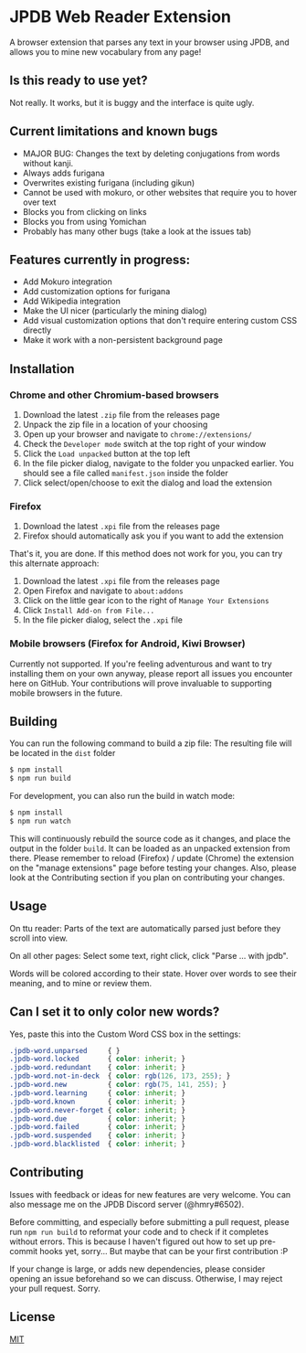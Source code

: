 # JPDB Web Reader Extension

A browser extension that parses any text in your browser using JPDB, and allows you to mine new vocabulary from any page!

## Is this ready to use yet?

Not really. It works, but it is buggy and the interface is quite ugly.

## Current limitations and known bugs

-   MAJOR BUG: Changes the text by deleting conjugations from words without kanji.
-   Always adds furigana
-   Overwrites existing furigana (including gikun)
-   Cannot be used with mokuro, or other websites that require you to hover over text
-   Blocks you from clicking on links
-   Blocks you from using Yomichan
-   Probably has many other bugs (take a look at the issues tab)

## Features currently in progress:

-   Add Mokuro integration
-   Add customization options for furigana
-   Add Wikipedia integration
-   Make the UI nicer (particularly the mining dialog)
-   Add visual customization options that don't require entering custom CSS directly
-   Make it work with a non-persistent background page

## Installation

### Chrome and other Chromium-based browsers
1.  Download the latest `.zip` file from the releases page
2.  Unpack the zip file in a location of your choosing
3.  Open up your browser and navigate to `chrome://extensions/`
4.  Check the `Developer mode` switch at the top right of your window
5.  Click the `Load unpacked` button at the top left
6.  In the file picker dialog, navigate to the folder you unpacked earlier. You should see a file called `manifest.json` inside the folder
7.  Click select/open/choose to exit the dialog and load the extension

### Firefox
1.  Download the latest `.xpi` file from the releases page
2.  Firefox should automatically ask you if you want to add the extension

That's it, you are done. If this method does not work for you, you can try this alternate approach:

1.  Download the latest `.xpi` file from the releases page
2.  Open Firefox and navigate to `about:addons`
3.  Click on the little gear icon to the right of `Manage Your Extensions`
4.  Click `Install Add-on from File...`
5.  In the file picker dialog, select the `.xpi` file

### Mobile browsers (Firefox for Android, Kiwi Browser)
Currently not supported. If you're feeling adventurous and want to try installing them on your own anyway, please report all issues you encounter here on GitHub.
Your contributions will prove invaluable to supporting mobile browsers in the future.

## Building

You can run the following command to build a zip file:
The resulting file will be located in the `dist` folder
```sh
$ npm install
$ npm run build
```

For development, you can also run the build in watch mode:
```sh
$ npm install
$ npm run watch
```
This will continuously rebuild the source code as it changes, and place the output in the folder `build`.
It can be loaded as an unpacked extension from there.
Please remember to reload (Firefox) / update (Chrome) the extension on the "manage extensions" page before testing your changes.
Also, please look at the Contributing section if you plan on contributing your changes.

## Usage

On ttu reader: Parts of the text are automatically parsed just before they scroll into view.

On all other pages: Select some text, right click, click "Parse ... with jpdb".

Words will be colored according to their state. Hover over words to see their meaning, and to mine or review them.

## Can I set it to only color new words?

Yes, paste this into the Custom Word CSS box in the settings:
```css
.jpdb-word.unparsed     { }
.jpdb-word.locked       { color: inherit; }
.jpdb-word.redundant    { color: inherit; }
.jpdb-word.not-in-deck  { color: rgb(126, 173, 255); }
.jpdb-word.new          { color: rgb(75, 141, 255); }
.jpdb-word.learning     { color: inherit; }
.jpdb-word.known        { color: inherit; }
.jpdb-word.never-forget { color: inherit; }
.jpdb-word.due          { color: inherit; }
.jpdb-word.failed       { color: inherit; }
.jpdb-word.suspended    { color: inherit; }
.jpdb-word.blacklisted  { color: inherit; }
```

## Contributing

Issues with feedback or ideas for new features are very welcome. You can also message me on the JPDB Discord server (@hmry#6502).

Before committing, and especially before submitting a pull request, please run `npm run build` to reformat your code and to check if it completes without errors.
This is because I haven't figured out how to set up pre-commit hooks yet, sorry... But maybe that can be your first contribution :P

If your change is large, or adds new dependencies, please consider opening an issue beforehand so we can discuss.
Otherwise, I may reject your pull request. Sorry.

## License

[MIT](https://choosealicense.com/licenses/mit/)
